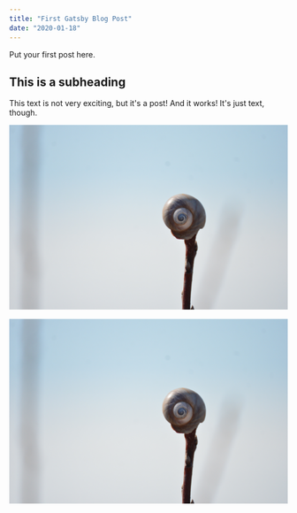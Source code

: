 ```yaml
---
title: "First Gatsby Blog Post"
date: "2020-01-18"
---
```


Put your first post here.

## This is a subheading

This text is not very exciting, but it's a post! And it works! It's just text, though.

![Caption Text](../images/NIK_64718.JPG)

![](../images/NIK_64718.JPG "")